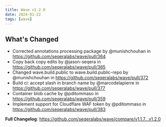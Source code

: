 ```yaml
---
title: Wave v1.2.0
date: 2024-01-22
tags: [wave]
---
```


## What's Changed
* Corrected annotations processing package by @munishchouhan in https://github.com/seqeralabs/wave/pull/364
* Copy back copy edits by @jason-seqera in https://github.com/seqeralabs/wave/pull/365
* Changed wave.build.public to wave.build.public-repo by @munishchouhan in https://github.com/seqeralabs/wave/pull/372
* Build ci: accept slash in branch name by @marcodelapierre in https://github.com/seqeralabs/wave/pull/377
* Container blob cache by @pditommaso in https://github.com/seqeralabs/wave/pull/359
* Implement support for Cloudflare WAF token  by @pditommaso in https://github.com/seqeralabs/wave/pull/383


**Full Changelog**: https://github.com/seqeralabs/wave/compare/v1.1.7...v1.2.0
